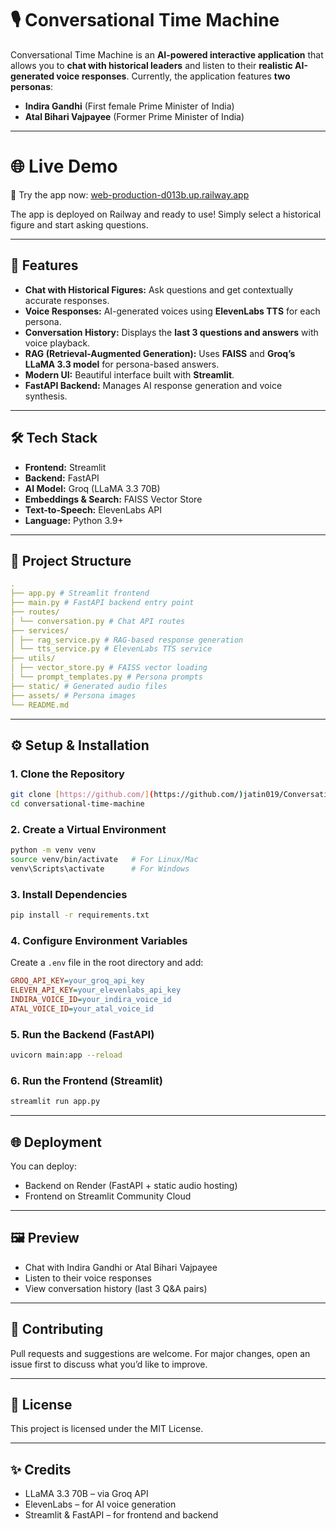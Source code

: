# 🎙️ Conversational Time Machine

Conversational Time Machine is an **AI-powered interactive application** that allows you to **chat with historical leaders** and listen to their **realistic AI-generated voice responses**.
Currently, the application features **two personas**:
- **Indira Gandhi** (First female Prime Minister of India)
- **Atal Bihari Vajpayee** (Former Prime Minister of India)

---

# 🌐 Live Demo
🔗 Try the app now: [web-production-d013b.up.railway.app](web-production-d013b.up.railway.app)

The app is deployed on Railway and ready to use! Simply select a historical figure and start asking questions.

---

## 🚀 Features
- **Chat with Historical Figures:** Ask questions and get contextually accurate responses.
- **Voice Responses:** AI-generated voices using **ElevenLabs TTS** for each persona.
- **Conversation History:** Displays the **last 3 questions and answers** with voice playback.
- **RAG (Retrieval-Augmented Generation):** Uses **FAISS** and **Groq’s LLaMA 3.3 model** for persona-based answers.
- **Modern UI:** Beautiful interface built with **Streamlit**.
- **FastAPI Backend:** Manages AI response generation and voice synthesis.

---

## 🛠 Tech Stack
- **Frontend:** Streamlit
- **Backend:** FastAPI
- **AI Model:** Groq (LLaMA 3.3 70B)
- **Embeddings & Search:** FAISS Vector Store
- **Text-to-Speech:** ElevenLabs API
- **Language:** Python 3.9+

---

## 📂 Project Structure
```yaml
.
├── app.py # Streamlit frontend
├── main.py # FastAPI backend entry point
├── routes/
│ └── conversation.py # Chat API routes
├── services/
│ ├── rag_service.py # RAG-based response generation
│ └── tts_service.py # ElevenLabs TTS service
├── utils/
│ ├── vector_store.py # FAISS vector loading
│ └── prompt_templates.py # Persona prompts
├── static/ # Generated audio files
├── assets/ # Persona images
└── README.md
```

---

## ⚙️ Setup & Installation

### 1. Clone the Repository
```bash
git clone [https://github.com/](https://github.com/)jatin019/Conversational-Time-Machine-Project.git
cd conversational-time-machine
```
### 2. Create a Virtual Environment
```bash
python -m venv venv
source venv/bin/activate   # For Linux/Mac
venv\Scripts\activate      # For Windows
```
### 3. Install Dependencies
```bash
pip install -r requirements.txt
```
### 4. Configure Environment Variables
Create a `.env` file in the root directory and add:
```ini
GROQ_API_KEY=your_groq_api_key
ELEVEN_API_KEY=your_elevenlabs_api_key
INDIRA_VOICE_ID=your_indira_voice_id
ATAL_VOICE_ID=your_atal_voice_id
```
### 5. Run the Backend (FastAPI)
```bash
uvicorn main:app --reload
```
### 6. Run the Frontend (Streamlit)
```bash
streamlit run app.py
```

---

## 🌐 Deployment
You can deploy:
- Backend on Render (FastAPI + static audio hosting)
- Frontend on Streamlit Community Cloud

---

## 🖼 Preview
- Chat with Indira Gandhi or Atal Bihari Vajpayee
- Listen to their voice responses
- View conversation history (last 3 Q&A pairs)

---

## 🤝 Contributing
Pull requests and suggestions are welcome.
For major changes, open an issue first to discuss what you’d like to improve.

---

## 📜 License
This project is licensed under the MIT License.

---

## ✨ Credits
- LLaMA 3.3 70B – via Groq API
- ElevenLabs – for AI voice generation
- Streamlit & FastAPI – for frontend and backend
